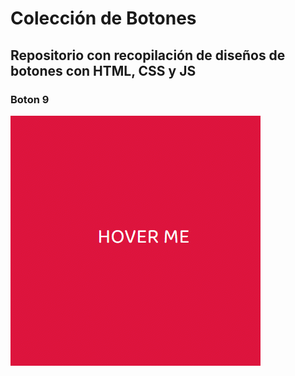 # Colección de Botones

## Repositorio con recopilación de diseños de botones con HTML, CSS y JS

### Boton 9

![Screenshot](Boton9.gif)
